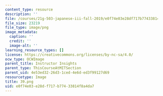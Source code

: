 ```yaml
---
content_type: resource
description: ''
file: /courses/21g-503-japanese-iii-fall-2019/e0f74e03e28df717b77433814f8a4da7_39.png
file_size: 23219
file_type: image/png
image_metadata:
  caption: ''
  credit: ''
  image-alt: ''
learning_resource_types: []
license: https://creativecommons.org/licenses/by-nc-sa/4.0/
ocw_type: OCWImage
parent_title: Instructor Insights
parent_type: ThisCourseAtMITSection
parent_uid: 4e53ed32-26d3-1ced-4e6d-ed3f99127d69
resourcetype: Image
title: 39.png
uid: e0f74e03-e28d-f717-b774-33814f8a4da7
---
```

